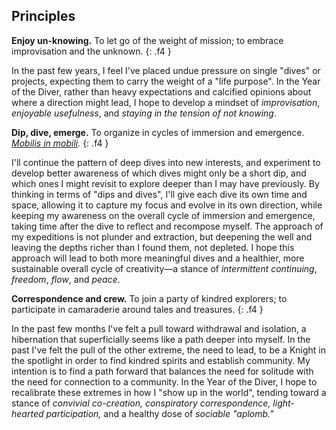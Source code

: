 ## Principles

**Enjoy un-knowing.** To let go of the weight of mission; to embrace improvisation and the unknown.
{: .f4 }

In the past few years, I feel I've placed undue pressure on single "dives" or projects, expecting them to carry the weight of a "life purpose". In the Year of the Diver, rather than heavy expectations and calcified opinions about where a direction might lead, I hope to develop a mindset of _improvisation_, _enjoyable usefulness_, and _staying in the tension of not knowing_.

**Dip, dive, emerge.** To organize in cycles of immersion and emergence. _[Mobilis in mobili](https://en.wikipedia.org/wiki/Captain_Nemo#Emblem)._
{: .f4 }

I'll continue the pattern of deep dives into new interests, and experiment to develop better awareness of which dives might only be a short dip, and which ones I might revisit to explore deeper than I may have previously. By thinking in terms of "dips and dives", I'll give each dive its own time and space, allowing it to capture my focus and evolve in its own direction, while keeping my awareness on the overall cycle of immersion and emergence, taking time after the dive to reflect and recompose myself. The approach of my expeditions is not plunder and extraction, but deepening the well and leaving the depths richer than I found them, not depleted. I hope this approach will lead to both more meaningful dives and a healthier, more sustainable overall cycle of creativity—a stance of _intermittent continuing_, _freedom_, _flow_, and _peace_.

**Correspondence and crew.** To join a party of kindred explorers; to participate in camaraderie around tales and treasures.
{: .f4 }

In the past few months I've felt a pull toward withdrawal and isolation, a hibernation that superficially seems like a path deeper into myself. In the past I've felt the pull of the other extreme, the need to lead, to be a Knight in the spotlight in order to find kindred spirits and establish community. My intention is to find a path forward that balances the need for solitude with the need for connection to a community. In the Year of the Diver, I hope to recalibrate these extremes in how I "show up in the world", tending toward a stance of _convivial co-creation, conspiratory correspondence, light-hearted participation,_ and a healthy dose of _sociable "aplomb."_
